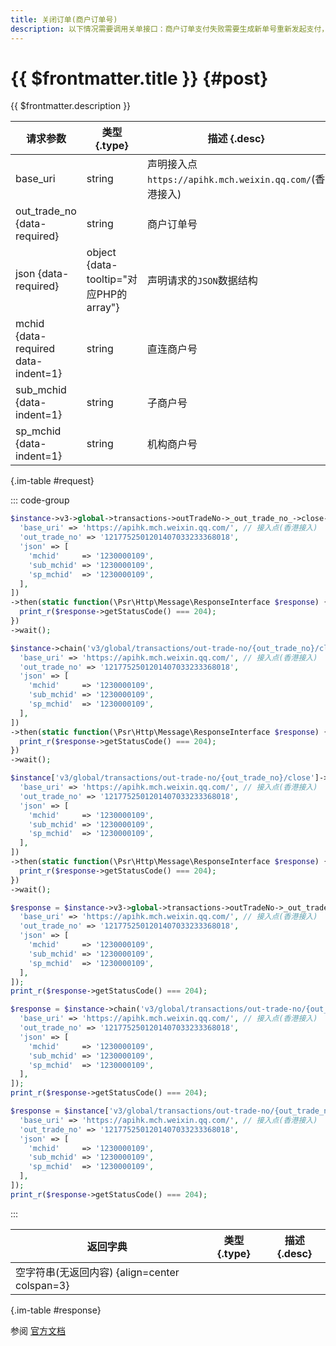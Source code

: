 ```yaml
---
title: 关闭订单(商户订单号)
description: 以下情况需要调用关单接口：商户订单支付失败需要生成新单号重新发起支付，要对原订单号调用关单，避免重复支付；系统下单后，用户支付超时，系统退出不再受理，避免用户继续，请调用关单接口。
---
```


# {{ $frontmatter.title }} {#post}

{{ $frontmatter.description }}

| 请求参数 | 类型 {.type} | 描述 {.desc}
| --- | --- | ---
| base_uri | string | 声明接入点`https://apihk.mch.weixin.qq.com/`(香港接入)
| out_trade_no {data-required} | string | 商户订单号
| json {data-required} | object {data-tooltip="对应PHP的array"} | 声明请求的`JSON`数据结构
| mchid {data-required data-indent=1} | string | 直连商户号
| sub_mchid {data-indent=1} | string | 子商户号
| sp_mchid {data-indent=1} | string | 机构商户号

{.im-table #request}

::: code-group

```php [异步纯链式]
$instance->v3->global->transactions->outTradeNo->_out_trade_no_->close->postAsync([
  'base_uri' => 'https://apihk.mch.weixin.qq.com/', // 接入点(香港接入)
  'out_trade_no' => '1217752501201407033233368018',
  'json' => [
    'mchid'     => '1230000109',
    'sub_mchid' => '1230000109',
    'sp_mchid'  => '1230000109',
  ],
])
->then(static function(\Psr\Http\Message\ResponseInterface $response) {
  print_r($response->getStatusCode() === 204);
})
->wait();
```

```php [异步声明式]
$instance->chain('v3/global/transactions/out-trade-no/{out_trade_no}/close')->postAsync([
  'base_uri' => 'https://apihk.mch.weixin.qq.com/', // 接入点(香港接入)
  'out_trade_no' => '1217752501201407033233368018',
  'json' => [
    'mchid'     => '1230000109',
    'sub_mchid' => '1230000109',
    'sp_mchid'  => '1230000109',
  ],
])
->then(static function(\Psr\Http\Message\ResponseInterface $response) {
  print_r($response->getStatusCode() === 204);
})
->wait();
```

```php [异步属性式]
$instance['v3/global/transactions/out-trade-no/{out_trade_no}/close']->postAsync([
  'base_uri' => 'https://apihk.mch.weixin.qq.com/', // 接入点(香港接入)
  'out_trade_no' => '1217752501201407033233368018',
  'json' => [
    'mchid'     => '1230000109',
    'sub_mchid' => '1230000109',
    'sp_mchid'  => '1230000109',
  ],
])
->then(static function(\Psr\Http\Message\ResponseInterface $response) {
  print_r($response->getStatusCode() === 204);
})
->wait();
```

```php [同步纯链式]
$response = $instance->v3->global->transactions->outTradeNo->_out_trade_no_->close->post([
  'base_uri' => 'https://apihk.mch.weixin.qq.com/', // 接入点(香港接入)
  'out_trade_no' => '1217752501201407033233368018',
  'json' => [
    'mchid'     => '1230000109',
    'sub_mchid' => '1230000109',
    'sp_mchid'  => '1230000109',
  ],
]);
print_r($response->getStatusCode() === 204);
```

```php [同步声明式]
$response = $instance->chain('v3/global/transactions/out-trade-no/{out_trade_no}/close')->post([
  'base_uri' => 'https://apihk.mch.weixin.qq.com/', // 接入点(香港接入)
  'out_trade_no' => '1217752501201407033233368018',
  'json' => [
    'mchid'     => '1230000109',
    'sub_mchid' => '1230000109',
    'sp_mchid'  => '1230000109',
  ],
]);
print_r($response->getStatusCode() === 204);
```

```php [同步属性式]
$response = $instance['v3/global/transactions/out-trade-no/{out_trade_no}/close']->post([
  'base_uri' => 'https://apihk.mch.weixin.qq.com/', // 接入点(香港接入)
  'out_trade_no' => '1217752501201407033233368018',
  'json' => [
    'mchid'     => '1230000109',
    'sub_mchid' => '1230000109',
    'sp_mchid'  => '1230000109',
  ],
]);
print_r($response->getStatusCode() === 204);
```

:::

| 返回字典 | 类型 {.type} | 描述 {.desc}
| --- | --- | ---
| 空字符串(无返回内容) {align=center colspan=3}

{.im-table #response}

参阅 [官方文档](https://pay.weixin.qq.com/wiki/doc/api_external/ch/apis/chapter3_2_7.shtml)
